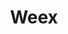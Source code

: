 ---
codehost: https://github.com/https://github.com/apache/incubator-weex
logohandle: apache_weex
sort: weex
tags:
- apache
- dead
- mobile
title: Weex
website: https://weex.apache.org/
---